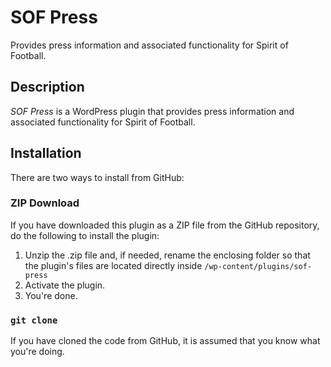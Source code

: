 # SOF Press

Provides press information and associated functionality for Spirit of Football.

## Description

*SOF Press* is a WordPress plugin that provides press information and associated functionality for Spirit of Football.

## Installation

There are two ways to install from GitHub:

### ZIP Download

If you have downloaded this plugin as a ZIP file from the GitHub repository, do the following to install the plugin:

1. Unzip the .zip file and, if needed, rename the enclosing folder so that the plugin's files are located directly inside `/wp-content/plugins/sof-press`
2. Activate the plugin.
3. You're done.

### `git clone`

If you have cloned the code from GitHub, it is assumed that you know what you're doing.

